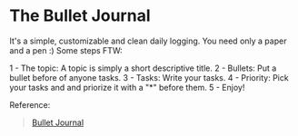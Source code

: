 # The Bullet Journal

It's a simple, customizable and clean daily logging. You need only a paper and a pen :)
Some steps FTW:
 
1 - The topic: A topic is simply a short descriptive title.
2 - Bullets: Put a bullet before of anyone tasks.
3 - Tasks: Write your tasks.
4 - Priority: Pick your tasks and and priorize it with a "*" before them.
5 - Enjoy!

Reference:

> [Bullet Journal](http://bulletjournal.com/get-started/) 
